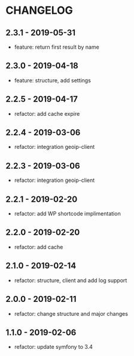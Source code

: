# CHANGELOG

## 2.3.1 - 2019-05-31

* feature: return first result by name

## 2.3.0 - 2019-04-18

* feature: structure, add settings

## 2.2.5 - 2019-04-17

* refactor: add cache expire

## 2.2.4 - 2019-03-06

* refactor: integration geoip-client

## 2.2.3 - 2019-03-06

* refactor: integration geoip-client

## 2.2.1 - 2019-02-20

* refactor: add WP shortcode implimentation

## 2.2.0 - 2019-02-20

* refactor: add cache  

## 2.1.0 - 2019-02-14

* refactor: structure, client and add log support 

## 2.0.0 - 2019-02-11

* refactor: change structure and major changes

## 1.1.0 - 2019-02-06

* refactor: update symfony to 3.4
